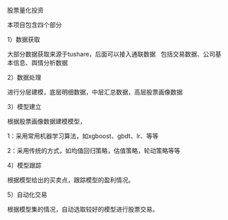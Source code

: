 股票量化投资  

本项目包含四个部分  

1）数据获取  

大部分数据获取来源于tushare，后面可以接入通联数据  
包括交易数据、公司基本信息、舆情分析数据  

2）数据处理  

进行分层建模，底层明细数据，中层汇总数据，高层股票画像数据  

3）模型建立  

根据股票画像数据建模模型，  

1：采用常用机器学习算法，如xgboost、gbdt、lr、等等  

2：采用传统的方式，如均值回归策略，估值策略，轮动策略等等  

4）模型跟踪  

根据模型给出的买卖点，跟踪模型的盈利情况。  

5）自动化交易  

根据模型集的情况，自动选取较好的模型进行股票交易。





